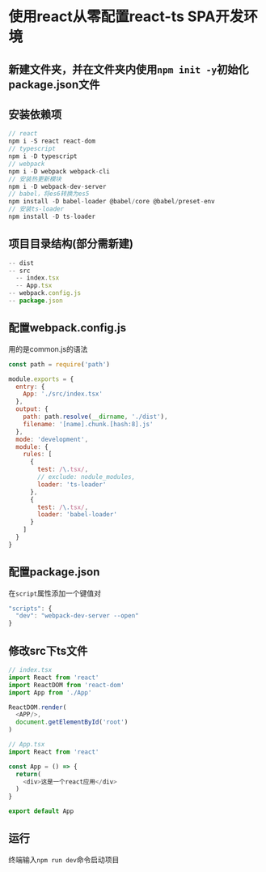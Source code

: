 # 使用react从零配置react-ts SPA开发环境

## 新建文件夹，并在文件夹内使用`npm init -y`初始化package.json文件

## 安装依赖项
```js
// react
npm i -S react react-dom
// typescript
npm i -D typescript
// webpack
npm i -D webpack webpack-cli 
// 安装热更新模块
npm i -D webpack-dev-server
// babel，将es6转换为es5
npm install -D babel-loader @babel/core @babel/preset-env
// 安装ts-loader
npm install -D ts-loader
```

## 项目目录结构(部分需新建)
```js
-- dist
-- src 
  -- index.tsx
  -- App.tsx
-- webpack.config.js
-- package.json
```

## 配置webpack.config.js
用的是common.js的语法
```js
const path = require('path')

module.exports = {
  entry: {
    App: './src/index.tsx'
  },
  output: {
    path: path.resolve(__dirname, './dist'),
    filename: '[name].chunk.[hash:8].js'
  },
  mode: 'development',
  module: {
    rules: [
      {
        test: /\.tsx/,
        // exclude: nodule_modules,
        loader: 'ts-loader'
      },
      {
        test: /\.tsx/,
        loader: 'babel-loader'
      }
    ]
  }
}
```

## 配置package.json
在`script`属性添加一个键值对
```js
"scripts": {
  "dev": "webpack-dev-server --open"
}
```

## 修改src下ts文件
```ts
// index.tsx
import React from 'react'
import ReactDOM from 'react-dom'
import App from './App'

ReactDOM.render(
  <APP/>,
  document.getElementById('root')
)
```
```ts
// App.tsx
import React from 'react'

const App = () => {
  return(
    <div>这是一个react应用</div>
  )
}

export default App
```

## 运行
终端输入`npm run dev`命令启动项目
